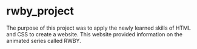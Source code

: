 # rwby_project
The purpose of this project was to apply the newly learned skills of HTML and CSS to create a website. This website provided information on the animated series called RWBY. 
